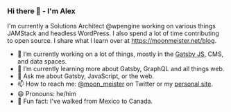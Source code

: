 ### Hi there 👋 - I'm Alex

I'm currently a Solutions Architect @wpengine working on various things JAMStack and headless WordPress. I also spend a lot of time contributing to open source. I share what I learn over at https://moonmeister.net/blog.

- 🔭 I’m currently working on a lot of things, mostly in the [Gatsby JS](https://github.com/gatsbyjs/gatsby), CMS, and data spaces.
- 🌱 I’m currently learning more about Gatsby, GraphQL and all things web. 
- 💬 Ask me about Gatsby, JavaScript, or the web. 
- 📫 How to reach me: [@moon_meister](https://twitter.com/moon_meister) on Twitter or my [personal site](https://moonmeister.net).
- 😄 Pronouns: he/him
- 🚶  Fun fact: I've walked from Mexico to Canada.
